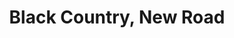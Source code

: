 ---
title: "Black Country, New Road"
summary: "A six-piece post-rock group from England who released their first sell-out single \"Athens, France\" in early 2019 on the label Speedy Wunderground and follow-up single 'Sunglasses' on Blank Editions. Subsequent releases include albums 'For The First Time' in early 2021 and the critically-acclaimed 'Ants From Up There' in early 2022."
image: "black-country-new-road.jpg"
apple_music_artist_url: "https://music.apple.com/gb/artist/black-country-new-road/1449884900"
---